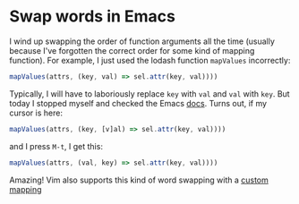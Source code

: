 # Swap words in Emacs

I wind up swapping the order of function arguments all the time (usually because
I've forgotten the correct order for some kind of mapping function). For
example, I just used the lodash function `mapValues` incorrectly:

```JavaScript
mapValues(attrs, (key, val) => sel.attr(key, val))))
```

Typically, I will have to laboriously replace `key` with `val` and `val` with
`key`. But today I stopped myself and checked the Emacs
[docs](https://www.gnu.org/software/emacs/manual/html_node/emacs/Transpose.html). Turns
out, if my cursor is here:

```JavaScript
mapValues(attrs, (key, [v]al) => sel.attr(key, val))))
```

and I press `M-t`, I get this:

```JavaScript
mapValues(attrs, (val, key) => sel.attr(key, val))))
```

Amazing! Vim also supports this kind of word swapping with a
[custom mapping](http://superuser.com/questions/290360/how-to-switch-words-in-an-easy-manner-in-vim)
